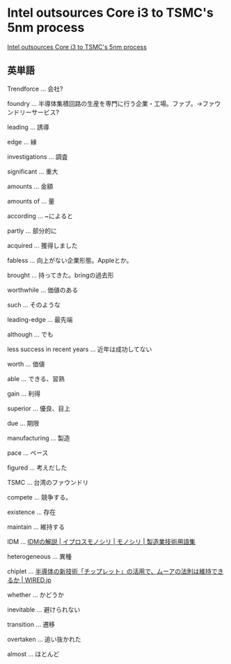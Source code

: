 # Intel outsources Core i3 to TSMC's 5nm process

[Intel outsources Core i3 to TSMC's 5nm process](https://www.eenewseurope.com/news/intel-TSMC-5nm)

## 英単語

Trendforce ... 会社?

foundry ... 半導体集積回路の生産を専門に行う企業・工場。ファブ。→ファウンドリーサービス?

leading ... 誘導

edge ... 縁

investigations ... 調査

significant ... 重大

amounts ... 金額

amounts of ... 量

according ... ~によると

partly ... 部分的に

acquired ... 獲得しました

fabless ... 向上がない企業形態。Appleとか。

brought ... 持ってきた。bringの過去形

worthwhile ... 価値のある

such ... そのような

leading-edge ... 最先端

although ... でも

less success in recent years ... 近年は成功してない

worth ... 価値

able ... できる、習熟

gain ... 利得

superior ... 優良、目上

due ... 期限

manufacturing ... 製造

pace ... ペース

figured ... 考えだした

TSMC ... 台湾のファウンドリ

compete ... 競争する。

existence ... 存在

maintain ... 維持する

IDM ... [IDMの解説 | イプロスモノシリ | モノシリ | 製造業技術用語集](https://www.ipros.jp/monosiri/term/IDM#:~:text=IDM%E3%81%A8%E3%81%AF%E3%80%81%E8%87%AA%E7%A4%BE%E5%86%85,%E5%BD%A2%E6%85%8B%E3%82%92%E3%83%95%E3%82%A1%E3%83%96%E3%83%A9%E3%82%A4%E3%83%88%E3%81%A8%E3%81%84%E3%81%86%E3%80%82)

heterogeneous ... 異種

chiplet ... [半導体の新技術「チップレット」の活用で、ムーアの法則は維持できるか | WIRED.jp](https://wired.jp/2018/12/03/chipmakers-turn-chiplets/#:~:text=%E3%83%81%E3%83%83%E3%83%97%E3%83%AC%E3%83%83%E3%83%88%E3%81%A8%E3%81%AF%E3%83%81%E3%83%83%E3%83%97,%E3%82%92%E3%81%A4%E3%81%8F%E3%82%8B%E3%81%AE%E3%81%A7%E3%81%AF%E3%81%AA%E3%81%84%E3%80%82&text=%E3%83%81%E3%83%83%E3%83%97%E3%83%AC%E3%83%83%E3%83%88%E3%82%92%E5%88%A9%E7%94%A8%E3%81%99%E3%82%8B%E3%81%A8,%E3%81%A7%E3%81%8D%E3%82%8B%E3%82%88%E3%81%86%E3%81%AB%E3%81%AA%E3%82%8B%E3%81%A8%E3%81%84%E3%81%86%E3%80%82)

whether ... かどうか

inevitable ... 避けられない

transition ... 遷移

overtaken ... 追い抜かれた

almost ... ほとんど
